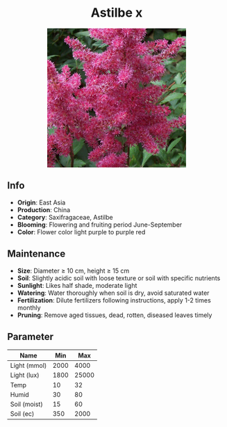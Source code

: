 <h1 align='center'>Astilbe x</h1>
<p align="center">
    <img 
        align='center'
        width='320'
        src="../images/astilbe x.png" 
        alt='Astilbe x' />
</p>

## Info

 - **Origin**: East Asia
 - **Production**: China
 - **Category**: Saxifragaceae, Astilbe
 - **Blooming**: Flowering and fruiting period June-September
 - **Color**: Flower color light purple to purple red

## Maintenance

 - **Size**: Diameter ≥ 10 cm, height ≥ 15 cm
 - **Soil**: Slightly acidic soil with loose texture or soil with specific nutrients
 - **Sunlight**: Likes half shade, moderate light
 - **Watering**: Water thoroughly when soil is dry, avoid saturated water
 - **Fertilization**: Dilute fertilizers following instructions, apply 1-2 times monthly
 - **Pruning**: Remove aged tissues, dead, rotten, diseased leaves timely

## Parameter

| Name         | Min  | Max   |
|--------------|------|-------|
| Light (mmol) | 2000 | 4000  |
| Light (lux)  | 1800 | 25000 |
| Temp         | 10    | 32    |
| Humid        | 30   | 80    |
| Soil (moist) | 15   | 60    |
| Soil (ec)    | 350  | 2000  |